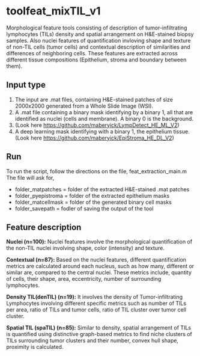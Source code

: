 # toolfeat_mixTIL_v1
Morphological feature tools consisting of description of tumor-infiltrating lymphocytes (TILs) density and spatial arrangement on H&E-stained biopsy samples. Also nuclei features of quantification invloving shape and texture of non-TIL cells (tumor cells) and contextual description of similarities and differences of neighboring cells. These features are extracted across different tissue compositions (Epithelium, stroma and boundary between them).

## Input type
1. The input are .mat files, containing H&E-stained patches of size 2000x2000 generated from a Whole Slide Image (WSI).
2. A .mat file containing a binary mask identifying by a binary 1, all that are identified as nuclei (cells and membrane). A binary 0 is the background.
3. (Look here https://github.com/maberyick/LympDetect_HE_ML_V2)
4. A deep learning mask identifying with a binary 1, the epithelium tissue.
(Look here https://github.com/maberyick/EpiStroma_HE_DL_V2)

## Run
To run the script, follow the directions on the file, feat_extraction_main.m
The file will ask for,
- folder_matpatches = folder of the extracted H&E-stained .mat patches
- folder_pyepistroma = folder of the extracted epithelium masks
- folder_matcellmask = folder of the generated binary cell masks
- folder_savepath = fodler of saving the output of the tool

## Feature description
**Nuclei (n=100):** Nuclei features involve the morphological quantification of the non-TIL nuclei involving shape, color (intensity) and texture.

**Contextual (n=87):** Based on the nuclei features, different quantification metrics are calculated around each nucleus, such as how many, different or similar are, compared to the central nuclei. These metrics include, quantity of cells, their shape, area, eccentricity, number of surrounding lymphocytes.

**Density TIL(denTIL) (n=19):** It involves the density of Tumor-infiltrating Lymphocytes involving different specific metrics such as number of TILs per area, ratio of TILs and tumor cells, ratio of TIL cluster over tumor cell cluster.

**Spatial TIL (spaTIL) (n=85):** Similar to density, spatial arrangement of TILs is quantified using distinctive graph-based metrics to find niche clusters of TILs surrounding tumor clusters and their number, convex hull shape, proximity is calculated.
